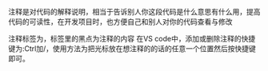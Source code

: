 注释是对代码的解释说明，相当于告诉别人你这段代码是什么意思有什么用，提高代码的可读性，在开发项目时，也方便自己和别人对你的代码查看与修改

注释标签为<!--...-->，标签里的黑点为注释的内容
在VS code中，添加或删除注释的快捷键为:Ctrl加/，使用方法为把光标放在想注释的的话的任意一个位置然后按快捷键即可。